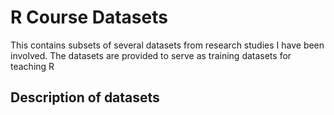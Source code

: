 # R Course Datasets

This contains subsets of several datasets from research studies I have been involved.
The datasets are provided to serve as training datasets for teaching R

## Description of datasets
